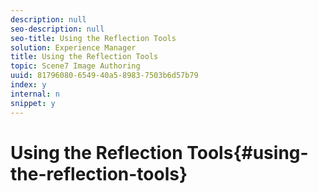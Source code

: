 ```yaml
---
description: null
seo-description: null
seo-title: Using the Reflection Tools
solution: Experience Manager
title: Using the Reflection Tools
topic: Scene7 Image Authoring
uuid: 81796080-6549-40a5-8983-7503b6d57b79
index: y
internal: n
snippet: y
---
```


# Using the Reflection Tools{#using-the-reflection-tools}

